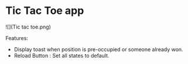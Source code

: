 # Tic Tac Toe app

![](Tic tac toe.png)

Features:
* Display toast when position is pre-occupied or someone already won.
* Reload Button : Set all states to default.
